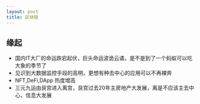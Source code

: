```yaml
---
layout: post
title: 区块链
---
```


## 缘起
* 国内IT大厂的命运跌宕起伏，巨头命运波诡云谲，是不是到了一个蚂蚁可以吃大象的季节了
* 见识到大数据监控手段的高明，更想有种去中心的应用可以不再裸奔
* NFT,DeFi,DApp 热度增高
* 三元九运由艮宫进入离宫，艮宫过去20年主房地产大发展，离是不应该主去中心，信息大发展

